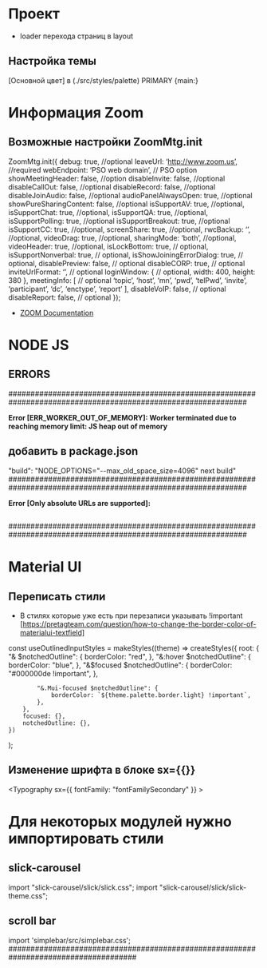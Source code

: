 # Проект

- loader перехода страниц в layout

## Настройка темы

[Основной цвет] в (./src/styles/palette) PRIMARY {main:}

# Информация Zoom

## Возможные настройки ZoomMtg.init

ZoomMtg.init({
debug: true, //optional
leaveUrl: ‘http://www.zoom.us’, //required
webEndpoint: ‘PSO web domain’, // PSO option
showMeetingHeader: false, //option
disableInvite: false, //optional
disableCallOut: false, //optional
disableRecord: false, //optional
disableJoinAudio: false, //optional
audioPanelAlwaysOpen: true, //optional
showPureSharingContent: false, //optional
isSupportAV: true, //optional,
isSupportChat: true, //optional,
isSupportQA: true, //optional,
isSupportPolling: true, //optional
isSupportBreakout: true, //optional
isSupportCC: true, //optional,
screenShare: true, //optional,
rwcBackup: ‘’, //optional,
videoDrag: true, //optional,
sharingMode: ‘both’, //optional,
videoHeader: true, //optional,
isLockBottom: true, // optional,
isSupportNonverbal: true, // optional,
isShowJoiningErrorDialog: true, // optional,
disablePreview: false, // optional
disableCORP: true, // optional
inviteUrlFormat: ‘’, // optional
loginWindow: { // optional,
width: 400,
height: 380
},
meetingInfo: [ // optional
‘topic’,
‘host’,
‘mn’,
‘pwd’,
‘telPwd’,
‘invite’,
‘participant’,
‘dc’,
‘enctype’,
‘report’
],
disableVoIP: false, // optional
disableReport: false, // optional
});

- [ZOOM Documentation](https://marketplace.zoom.us/docs/sdk/native-sdks/web/advanced/web-isolation)

# NODE JS

## ERRORS

##############################################################################################################

**Error [ERR_WORKER_OUT_OF_MEMORY]: Worker terminated due to reaching memory limit: JS heap out of memory**

## добавить в package.json

"build": "NODE_OPTIONS=\"--max_old_space_size=4096\" next build"
##############################################################################################################

**Error [Only absolute URLs are supported]:**

##

##############################################################################################################

# Material UI

## Переписать стили

- В стилях которые уже есть при перезаписи указывать !important
  [https://pretagteam.com/question/how-to-change-the-border-color-of-materialui-textfield]

const useOutlinedInputStyles = makeStyles((theme) =>
createStyles({
root: {
"& $notchedOutline": {
				borderColor: "red",
			},
				"&:hover $notchedOutline": {
				borderColor: "blue",
			},
			"&$focused $notchedOutline": {
borderColor: "#000000de !important",
},

    		"&.Mui-focused $notchedOutline": {
    			borderColor: `${theme.palette.border.light} !important`,
    		},
    	},
    	focused: {},
    	notchedOutline: {},
    })

);

## Изменение шрифта в блоке sx={{}}

<Typography
sx={{
	fontFamily: "fontFamilySecondary"
	}} >

# Для некоторых модулей нужно импортировать стили

## slick-carousel

import "slick-carousel/slick/slick.css";
import "slick-carousel/slick/slick-theme.css";

## scroll bar

import 'simplebar/src/simplebar.css';
#####################################################################################
